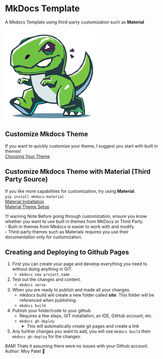 # MkDocs Template
A Mkdocs Template using third-party customization such as **Material**

<img src='img/trex.png' width=300/>

## Customize Mkdocs Theme
If you want to quickly customize your theme, I suggest you start with built in themes!  
[Choosing Your Theme](https://www.mkdocs.org/user-guide/choosing-your-theme/)


## Customize Mkdocs Theme with Material (Third Party Source)
If you like more capabilities for customization, try using **Material**.   
`pip install mkdocs-material`     
[Material Installation](https://squidfunk.github.io/mkdocs-material/getting-started/)  
[Material Theme Setup](https://squidfunk.github.io/mkdocs-material/customization/?h=theme#setup-and-theme-structure)

!!! warning Note
    Before going through customization, ensure you know whether you want to use built in themes from MkDocs or Third Party.  
    - Built-in themes from Mkdocs is easier to work with and modify.  
    - Third-party themes such as Materials requires you use their documentation only for customization. 

## Creating and Deploying to Github Pages
1. First you can create your page and develop everything you need to without doing anything in GIT.  
    - `mkdocs new project_name`
2. Test out the changes and content.
    - `mkdocs serve`
3. When you are ready to publish and made all your changes.
    - mkdocs build will create a new folder called **site**. This folder will be referenced when publishing.
    - `mkdocs build`
4. Publish your folder/code to your github 
    - Requires a few steps, GIT installation, an IDE, GitHub account, etc.  
    - `mkdocs gh-deploy`
        - This will automatically create git pages and create a link
5. Any further changes you want to add, you will use `mkdocs build` then `mkdocs gh-deploy` for the changes.  

BAM! Thats it assuming there were no issues with your Github account.  
Author: Moy Patel 🦖